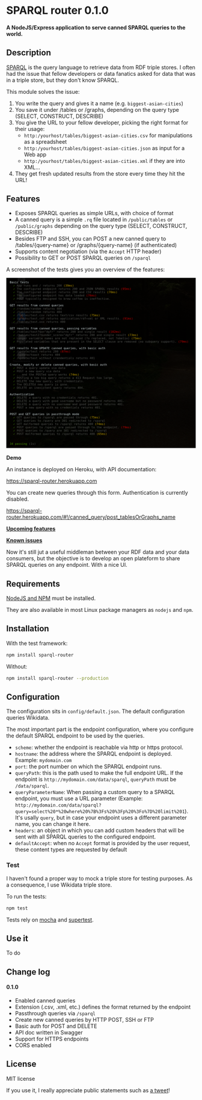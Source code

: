 # SPARQL router 0.1.0

#### A NodeJS/Express application to serve canned SPARQL queries to the world.

## Description

[SPARQL](https://en.wikipedia.org/wiki/SPARQL) is the query language to retrieve data from RDF triple stores. I often had the issue that fellow developers or data fanatics asked for data that was in a triple store, but they don't know SPARQL.

This module solves the issue:

1. You write the query and gives it a name (e.g. `biggest-asian-cities`)
2. You save it under /tables or /graphs, depending on the query type (SELECT, CONSTRUCT, DESCRIBE)
3. You give the URL to your fellow developer, picking the right format for their usage:
	- `http:/yourhost/tables/biggest-asian-cities.csv` for manipulations as a spreadsheet
	- `http:/yourhost/tables/biggest-asian-cities.json` as input for a Web app
	- `http:/yourhost/tables/biggest-asian-cities.xml` if they are into XML...
4. They get fresh updated results from the store every time they hit the URL!

## Features

- Exposes SPARQL queries as simple URLs, with choice of format
- A canned query is a simple `.rq` file located in `/public/tables` or `/public/graphs` depending on the query type (SELECT, CONSTRUCT, DESCRIBE)
- Besides FTP and SSH, you can POST a new canned query to /tables/{query-name} or /graphs/{query-name} (if authenticated)
- Supports content negotiation (via the `Accept` HTTP header)
- Possibility to GET or POST SPARQL queries on `/sparql`

A screenshot of the tests gives you an overview of the features:

<img src="tests.png" style="width=500px"/>


**Demo**

An instance is deployed on Heroku, with API documentation:

https://sparql-router.herokuapp.com

You can create new queries through this form. Authentication is currently disabled.

https://sparql-router.herokuapp.com/#!/canned_query/post_tablesOrGraphs_name

**[Upcoming features](https://github.com/ColinMaudry/sparql-router/issues?q=is%3Aissue+is%3Aopen+-label%3Abug)**

**[Known issues](https://github.com/ColinMaudry/sparql-router/issues?q=is%3Aissue+is%3Aopen+label%3Abug)**

Now it's still jut a useful middleman between your RDF data and your data consumers, but the objective is to develop an open plateform to share SPARQL queries on any endpoint. With a nice UI.

## Requirements

[NodeJS and NPM](https://nodejs.org/en/download/stable/) must be installed.

They are also available in most Linux package managers as `nodejs` and `npm`.

## Installation

With the test framework:

```bash
npm install sparql-router 
```

Without:
```bash
npm install sparql-router --production
```

## Configuration

The configuration sits in `config/default.json`. The default configuration queries Wikidata.

The most important part is the endpoint configuration, where you configure the default SPARQL endpoint to be used by the queries.

- `scheme`: whether the endpoint is reachable via http or https protocol.
- `hostname`: the address where the SPARQL endpoint is deployed. Example: `mydomain.com`
- `port`: the port number on which the SPARQL endpoint runs. 
- `queryPath`: this is the path used to make the full endpoint URL.
If the endpoint is `http://mydomain.com/data/sparql`, `queryPath` must be `/data/sparql`.
- `queryParameterName`: When passing a custom query to a SPARQL endpoint, you must use a URL parameter (Example: `http://mydomain.com/data/sparql?query=select%20*%20where%20%7B%3Fs%20%3Fp%20%3Fo%7D%20limit%201`). It's usally `query`, but in case your endpoint uses a different parameter name, you can change it here. 
- `headers`: an object in which you can add custom headers that will be sent with all SPARQL queries to the configured endpoint.
- `defaultAccept`: when no `Accept` format is provided by the user request, these content types are requested by default

### Test

I haven't found a proper way to mock a triple store for testing purposes. As a consequence, I use Wikidata triple store.

To run the tests:

```bash
npm test
```
Tests rely on [mocha](http://mochajs.org/) and 
[supertest](https://www.npmjs.com/package/supertest).

## Use it

To do

## Change log

#### 0.1.0

- Enabled canned queries
- Extension (.csv, .xml, etc.) defines the format returned by the endpoint
- Passthrough queries via `/sparql`
- Create new canned queries by HTTP POST, SSH or FTP
- Basic auth for POST and DELETE
- API doc written in Swagger
- Support for HTTPS endpoints
- CORS enabled

## License

MIT license

If you use it, I really appreciate public statements such as [a tweet](https://twitter.com/intent/tweet?text=Wow%2C%20thanks%20%40CMaudry%20for%20making%20SPARQL%20router!%20https%3A%2F%2Fgithub.com%2FColinMaudry%2Fsparql-router%20%23SPARQL)!
